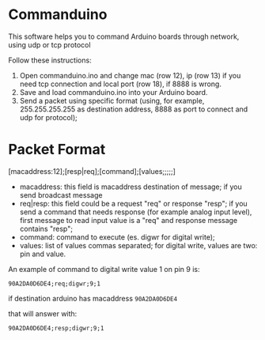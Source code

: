 Commanduino
===========

This software helps you to command Arduino boards through network, using udp or tcp protocol

Follow these instructions:

1. Open commanduino.ino and change mac (row 12), ip (row 13) if you need tcp connection and local port (row 18), if 8888 is wrong.
2. Save and load commanduino.ino into your Arduino board.
3. Send a packet using specific format (using, for example, 255.255.255.255 as destination address, 8888 as port to connect and udp for protocol);





Packet Format
=============

[macaddress:12];[resp|req];[command];[values;;;;;]

- macaddress: this field is macaddress destination of message; if you send broadcast message
- req|resp: this field could be a request "req" or response "resp"; if you send a command that needs response (for example analog input level), first message to read input value is a "req" and response message contains "resp";
- command: command to execute (es. digwr for digital write);
- values: list of values commas separated; for digital write, values are two: pin and value.

An example of command to digital write value 1 on pin 9 is:

`90A2DA0D6DE4;req;digwr;9;1`

if destination arduino has macaddress `90A2DA0D6DE4`

that will answer with:

`90A2DA0D6DE4;resp;digwr;9;1`


